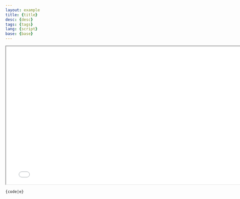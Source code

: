 ```yaml
---
layout: example
title: {title}
desc: {desc}
tags: {tags}
lang: {script}
base: {base}
---
```


<div class="text-center">
  <div class="cart-frame">
    <iframe id="cart" src="{{{{ site.baseurl }}}}/examples/{base}/{script}/index.html" title="Example cart"
  width="768" height="432"></iframe>
  </div>
</div>

<div class="input-group">
  <pre><code class="code language-{script}">{code|e}</code></pre>
</div>
